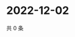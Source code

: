 # 2022-12-02

共 0 条

<!-- BEGIN WEIBO -->
<!-- 最后更新时间 Fri Dec 02 2022 09:10:57 GMT+0800 (China Standard Time) -->

<!-- END WEIBO -->
